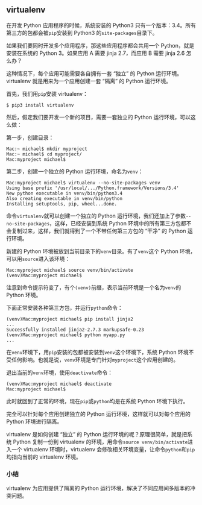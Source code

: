 ## virtualenv

在开发 Python 应用程序的时候，系统安装的 Python3 只有一个版本：3.4。所有第三方的包都会被`pip`安装到 Python3 的`site-packages`目录下。

如果我们要同时开发多个应用程序，那这些应用程序都会共用一个 Python，就是安装在系统的 Python 3。如果应用 A 需要 jinja 2.7，而应用 B 需要 jinja 2.6 怎么办？

这种情况下，每个应用可能需要各自拥有一套 “独立” 的 Python 运行环境。virtualenv 就是用来为一个应用创建一套 “隔离” 的 Python 运行环境。

首先，我们用`pip`安装 virtualenv：

```
$ pip3 install virtualenv
```

然后，假定我们要开发一个新的项目，需要一套独立的 Python 运行环境，可以这么做：

第一步，创建目录：

```
Mac:~ michael$ mkdir myproject
Mac:~ michael$ cd myproject/
Mac:myproject michael$
```

第二步，创建一个独立的 Python 运行环境，命名为`venv`：

```
Mac:myproject michael$ virtualenv --no-site-packages venv
Using base prefix '/usr/local/.../Python.framework/Versions/3.4'
New python executable in venv/bin/python3.4
Also creating executable in venv/bin/python
Installing setuptools, pip, wheel...done.
```

命令`virtualenv`就可以创建一个独立的 Python 运行环境，我们还加上了参数`--no-site-packages`，这样，已经安装到系统 Python 环境中的所有第三方包都不会复制过来，这样，我们就得到了一个不带任何第三方包的 “干净” 的 Python 运行环境。

新建的 Python 环境被放到当前目录下的`venv`目录。有了`venv`这个 Python 环境，可以用`source`进入该环境：

```
Mac:myproject michael$ source venv/bin/activate
(venv)Mac:myproject michael$
```

注意到命令提示符变了，有个`(venv)`前缀，表示当前环境是一个名为`venv`的 Python 环境。

下面正常安装各种第三方包，并运行`python`命令：

```
(venv)Mac:myproject michael$ pip install jinja2
...
Successfully installed jinja2-2.7.3 markupsafe-0.23
(venv)Mac:myproject michael$ python myapp.py
...
```

在`venv`环境下，用`pip`安装的包都被安装到`venv`这个环境下，系统 Python 环境不受任何影响。也就是说，`venv`环境是专门针对`myproject`这个应用创建的。

退出当前的`venv`环境，使用`deactivate`命令：

```
(venv)Mac:myproject michael$ deactivate 
Mac:myproject michael$ 
```

此时就回到了正常的环境，现在`pip`或`python`均是在系统 Python 环境下执行。

完全可以针对每个应用创建独立的 Python 运行环境，这样就可以对每个应用的 Python 环境进行隔离。

virtualenv 是如何创建 “独立” 的 Python 运行环境的呢？原理很简单，就是把系统 Python 复制一份到 virtualenv 的环境，用命令`source venv/bin/activate`进入一个 virtualenv 环境时，virtualenv 会修改相关环境变量，让命令`python`和`pip`均指向当前的 virtualenv 环境。

### 小结

virtualenv 为应用提供了隔离的 Python 运行环境，解决了不同应用间多版本的冲突问题。

